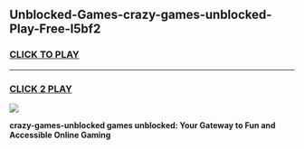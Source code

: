 
## Unblocked-Games-crazy-games-unblocked-Play-Free-l5bf2
<h3>
<a href="https://premium76.site?title=crazy-games-unblocked&ref=22A">CLICK TO PLAY</a></h3>
<hr>

<h3>
<a href="https://premium76.site?title=crazy-games-unblocked&ref=22A">CLICK 2 PLAY</a>
  
</h3>

<a href="https://premium76.site?title=crazy-games-unblocked&ref=22A"><img src="https://clearcache.store/games.png"></a>


**crazy-games-unblocked games unblocked: Your Gateway to Fun and Accessible Online Gaming**
